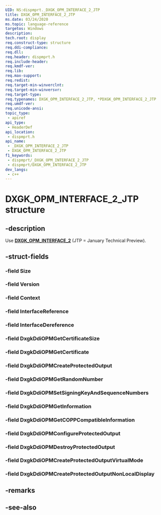 ```yaml
---
UID: NS:dispmprt._DXGK_OPM_INTERFACE_2_JTP
title: DXGK_OPM_INTERFACE_2_JTP
ms.date: 03/24/2020
ms.topic: language-reference
targetos: Windows
description: 
tech.root: display
req.construct-type: structure
req.ddi-compliance: 
req.dll: 
req.header: dispmprt.h
req.include-header: 
req.kmdf-ver: 
req.lib: 
req.max-support: 
req.redist: 
req.target-min-winverclnt: 
req.target-min-winversvr: 
req.target-type: 
req.typenames: DXGK_OPM_INTERFACE_2_JTP, *PDXGK_OPM_INTERFACE_2_JTP
req.umdf-ver: 
req.unicode-ansi: 
topic_type:
 - apiref
api_type:
 - HeaderDef
api_location:
 - dispmprt.h
api_name:
 - _DXGK_OPM_INTERFACE_2_JTP
 - DXGK_OPM_INTERFACE_2_JTP
f1_keywords:
 - dispmprt/_DXGK_OPM_INTERFACE_2_JTP
 - dispmprt/DXGK_OPM_INTERFACE_2_JTP
dev_langs:
 - c++
---
```


# DXGK_OPM_INTERFACE_2_JTP structure

## -description

Use [**DXGK_OPM_INTERFACE_2**](ns-dispmprt_opm_interface_2.md) (JTP = January Technical Preview).

## -struct-fields

### -field Size

### -field Version

### -field Context

### -field InterfaceReference

### -field InterfaceDereference

### -field DxgkDdiOPMGetCertificateSize

### -field DxgkDdiOPMGetCertificate

### -field DxgkDdiOPMCreateProtectedOutput

### -field DxgkDdiOPMGetRandomNumber

### -field DxgkDdiOPMSetSigningKeyAndSequenceNumbers

### -field DxgkDdiOPMGetInformation

### -field DxgkDdiOPMGetCOPPCompatibleInformation

### -field DxgkDdiOPMConfigureProtectedOutput

### -field DxgkDdiOPMDestroyProtectedOutput

### -field DxgkDdiOPMCreateProtectedOutputVirtualMode

### -field DxgkDdiOPMCreateProtectedOutputNonLocalDisplay

## -remarks

## -see-also
